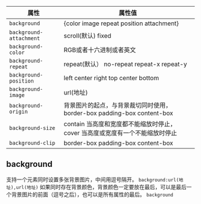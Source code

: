| 属性                    | 属性值                                                                        |
| ----------------------- | ----------------------------------------------------------------------------- |
| `background`            | {color image repeat position attachment}                                      |
| `background-attachment` | scroll(默认) fixed                                                            |
| `background-color`      | RGB或者十六进制或者英文                                                       |
| `background-repeat`     | repeat(默认） no-repeat repeat-x repeat-y                                     |
| `background-position`   | left center right top center bottom                                           |
| `background-image`      | url(地址)                                                                     |
| `background-origin`     | 背景图片的起点，与背景裁切同时使用，border-box padding-box content-box        | 
| `background-size`       | contain 当高度和宽度都不能缩放时停止， cover 当高度或宽度有一个不能缩放时停止 |
| `background-clip`       | border-box padding-box content-box                                            |

## background
支持一个元素同时设置多张背景图片，中间用逗号隔开。
`background:url(地址),url(地址)`
如果同时存在背景颜色，背景颜色一定要放在最后，可以是最后一个背景图片的前面（逗号之后），也可以是所有属性的最后。
`background`